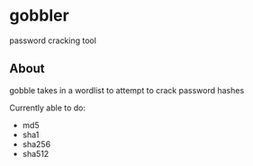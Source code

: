 # gobbler
password cracking tool

## About
gobble takes in a wordlist to attempt to crack password hashes

Currently able to do:
- md5
- sha1
- sha256
- sha512